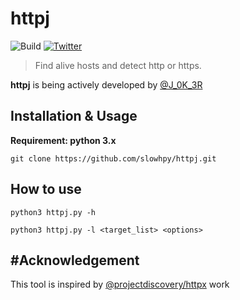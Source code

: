 # httpj

![Build](https://img.shields.io/badge/Built%20with-Python-Blue)
[![Twitter](https://img.shields.io/twitter/follow/sl0wh_py?label=Follow)](https://twitter.com/sl0wh_py)

> Find alive hosts and detect http or https.

**httpj** is being actively developed by [@J_0K_3R](https://twitter.com/sl0wh_py)

Installation & Usage
------------
**Requirement: python 3.x**
```
git clone https://github.com/slowhpy/httpj.git
```
How to use
---------------

```
python3 httpj.py -h
```

```
python3 httpj.py -l <target_list> <options>
```

#Acknowledgement
--------------------

This tool is inspired by [@projectdiscovery/httpx](https://github.com/projectdiscovery/httpx) work


